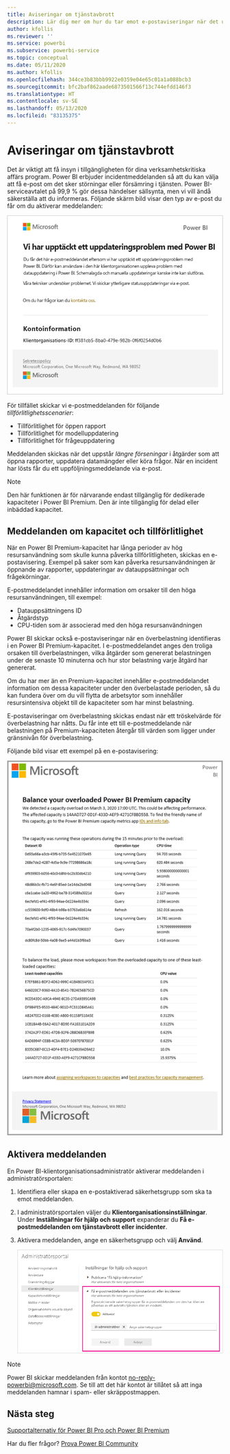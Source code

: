 ```yaml
---
title: Aviseringar om tjänstavbrott
description: Lär dig mer om hur du tar emot e-postaviseringar när det uppstår avbrott eller försämring i Power BI-tjänsten.
author: kfollis
ms.reviewer: ''
ms.service: powerbi
ms.subservice: powerbi-service
ms.topic: conceptual
ms.date: 05/11/2020
ms.author: kfollis
ms.openlocfilehash: 344ce3b83bbb9922e0359e04e65c01a1a088bcb3
ms.sourcegitcommit: bfc2baf862aade6873501566f13c744efdd146f3
ms.translationtype: HT
ms.contentlocale: sv-SE
ms.lasthandoff: 05/13/2020
ms.locfileid: "83135375"
---
```

# <a name="service-interruption-notifications"></a>Aviseringar om tjänstavbrott

Det är viktigt att få insyn i tillgängligheten för dina verksamhetskritiska affärs program. Power BI erbjuder incidentmeddelanden så att du kan välja att få e-post om det sker störningar eller försämring i tjänsten. Power BI-serviceavtalet på 99,9 % gör dessa händelser sällsynta, men vi vill ändå säkerställa att du informeras. Följande skärm bild visar den typ av e-post du får om du aktiverar meddelanden:

![E-postmeddelande om uppdatering](media/service-interruption-notifications/refresh-notification-email.png)

För tillfället skickar vi e-postmeddelanden för följande _tillförlitlighetsscenarier_:

- Tillförlitlighet för öppen rapport
- Tillförlitlighet för modelluppdatering
- Tillförlitlighet för frågeuppdatering

Meddelanden skickas när det uppstår _längre förseningar_ i åtgärder som att öppna rapporter, uppdatera datamängder eller köra frågor. När en incident har lösts får du ett uppföljningsmeddelande via e-post.

> [!NOTE]
> Den här funktionen är för närvarande endast tillgänglig för dedikerade kapaciteter i Power BI Premium. Den är inte tillgänglig för delad eller inbäddad kapacitet.

## <a name="capacity-and-reliability-notifications"></a>Meddelanden om kapacitet och tillförlitlighet

När en Power BI Premium-kapacitet har långa perioder av hög resursanvändning som skulle kunna påverka tillförlitligheten, skickas en e-postavisering. Exempel på saker som kan påverka resursanvändningen är öppnande av rapporter, uppdateringar av datauppsättningar och frågekörningar. 

E-postmeddelandet innehåller information om orsaker till den höga resursanvändningen, till exempel:

* Datauppsättningens ID
* Åtgärdstyp
* CPU-tiden som är associerad med den höga resursanvändningen

Power BI skickar också e-postaviseringar när en överbelastning identifieras i en Power BI Premium-kapacitet. I e-postmeddelandet anges den troliga orsaken till överbelastningen, vilka åtgärder som genererat belastningen under de senaste 10 minuterna och hur stor belastning varje åtgärd har genererat. 


Om du har mer än en Premium-kapacitet innehåller e-postmeddelandet information om dessa kapaciteter under den överbelastade perioden, så du kan fundera över om du vill flytta de arbetsytor som innehåller resursintensiva objekt till de kapaciteter som har minst belastning.

E-postaviseringar om överbelastning skickas endast när ett tröskelvärde för överbelastning har nåtts. Du får inte ett till e-postmeddelande när belastningen på Premium-kapaciteten återgår till värden som ligger under gränsnivån för överbelastning.

Följande bild visar ett exempel på en e-postavisering:

![e-postmeddelande om överbelastning i en kapacitet](media/service-interruption-notifications/refresh-notification-email-2.png)


## <a name="enable-notifications"></a>Aktivera meddelanden

En Power BI-klientorganisationsadministratör aktiverar meddelanden i administratörsportalen:

1. Identifiera eller skapa en e-postaktiverad säkerhetsgrupp som ska ta emot meddelanden.

1. I administratörsportalen väljer du **Klientorganisationsinställningar**. Under **Inställningar för hjälp och support** expanderar du **Få e-postmeddelanden om tjänstavbrott eller incidenter**.

1. Aktivera meddelanden, ange en säkerhetsgrupp och välj **Använd**.

    ![Aktivera tjänstmeddelanden](media/service-interruption-notifications/enable-notifications.png)

> [!NOTE]
> Power BI skickar meddelanden från kontot no-reply-powerbi@microsoft.com. Se till att det här kontot är tillåtet så att inga meddelanden hamnar i spam- eller skräppostmappen.

## <a name="next-steps"></a>Nästa steg

[Supportalternativ för Power BI Pro och Power BI Premium](service-support-options.md)

Har du fler frågor? [Prova Power BI Community](https://community.powerbi.com/)
